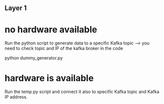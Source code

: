## Layer 1

# no hardware available
Run the python script to generate data to a specific Kafka topic --> you need to check topic and IP of the kafka broker in the code

python dummy_generator.py

# hardware is available
Run the temp.py script and connect it also to specific Kafka topic and Kafka IP address.
